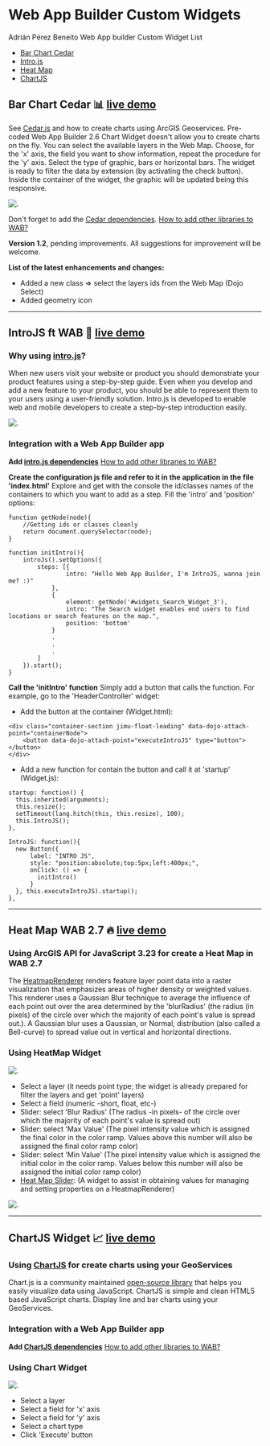 # Web App Builder Custom Widgets

Adrián Pérez Beneito Web App builder Custom Widget List
- [Bar Chart Cedar](https://github.com/AdriSolid/WAB-Custom-Widgets/blob/master/README.md#bar-chart-cedar-bar_chart-live-demo)
- [Intro.js](https://github.com/AdriSolid/WAB-Custom-Widgets/blob/master/README.md#introjs-ft-wab-dizzy-live-demo)
- [Heat Map](https://github.com/AdriSolid/WAB-Custom-Widgets/blob/master/README.md#heat-map-wab-27-fire-live-demo)
- [ChartJS](https://github.com/AdriSolid/WAB-Custom-Widgets#chartjs-widget-chart_with_upwards_trend-live-demo)


## Bar Chart Cedar :bar_chart: [live demo](https://adrisolid.github.io/CedarWidget/)
See [Cedar.js](https://esri.github.io/cedar/tutorial/) and how to create charts using ArcGIS Geoservices. Pre-coded Web App Builder 2.6 Chart Widget doesn't allow you to create charts on the fly. You can select the available layers in the Web Map. Choose, for the 'x' axis, the field you want to show information, repeat the procedure for the 'y' axis. Select the type of graphic, bars or horizontal bars. The widget is ready to filter the data by extension (by activating the check button). Inside the container of the widget, the graphic will be updated being this responsive.

![.](http://adri2c.maps.arcgis.com/sharing/rest/content/items/25a901a69bc3449a9658ddd1386bb444/data)

Don't forget to add the [Cedar dependencies](https://github.com/esri/cedar#loading-cedar). [How to add other libraries to WAB?](https://developers.arcgis.com/web-appbuilder/sample-code/add-a-third-party-library.htm)

**Version 1.2**, pending improvements. All suggestions for improvement will be welcome.

**List of the latest enhancements and changes:**
- Added a new class => select the layers ids from the Web Map (Dojo Select) 
- Added geometry icon


***

## IntroJS ft WAB :dizzy: [live demo](https://adrisolid.github.io/IntroJS/)
### Why using [intro.js](https://introjs.com/)?
When new users visit your website or product you should demonstrate your product features using a step-by-step guide. Even when you develop and add a new feature to your product, you should be able to represent them to your users using a user-friendly solution. Intro.js is developed to enable web and mobile developers to create a step-by-step introduction easily.

![.](http://adri2c.maps.arcgis.com/sharing/rest/content/items/486a97c81a394212b4a059c80667f275/data)

### Integration with a Web App Builder app

**Add [intro.js dependencies](https://github.com/usablica/intro.js/#introjs-v290)** [How to add other libraries to WAB?](https://developers.arcgis.com/web-appbuilder/sample-code/add-a-third-party-library.htm)

**Create the configuration js file and refer to it in the application in the file 'index.html'**
Explore and get with the console the id/classes names of the containers to which you want to add as a step. Fill the 'intro' and 'position' options:
```
function getNode(node){
    //Getting ids or classes cleanly
    return document.querySelector(node);
}

function initIntro(){
    introJs().setOptions({
        steps: [{
                intro: "Hello Web App Builder, I'm IntroJS, wanna join me? :)"
            },
            {
                element: getNode('#widgets_Search_Widget_3'),
                intro: "The Search widget enables end users to find locations or search features on the map.",
                position: 'bottom'
            }
            .
            .
            .
        ]
    }).start();
}
```
**Call the 'initIntro' function**
Simply add a button that calls the function. For example, go to the 'HeaderController' widget:

- Add the button at the container (Widget.html):

```
<div class="container-section jimu-float-leading" data-dojo-attach-point="containerNode">
    <button data-dojo-attach-point="executeIntroJS" type="button"></button>
</div>
```

- Add a new function for contain the button and call it at 'startup' (Widget.js):

```
startup: function() {
  this.inherited(arguments);
  this.resize();
  setTimeout(lang.hitch(this, this.resize), 100);
  this.IntroJS();
},

IntroJS: function(){
  new Button({
      label: "INTRO JS",
      style: "position:absolute;top:5px;left:400px;",
      onClick: () => {
        initIntro()
      }
  }, this.executeIntroJS).startup();
},

```


***


## Heat Map WAB 2.7 :fire: [live demo](https://adrisolid.github.io/heatMapWidget/)
### Using ArcGIS API for JavaScript 3.23 for create a Heat Map in WAB 2.7
The [HeatmapRenderer](https://developers.arcgis.com/javascript/3/jsapi/heatmaprenderer-amd.html) renders feature layer point data into a raster visualization that emphasizes areas of higher density or weighted values. This renderer uses a Gaussian Blur technique to average the influence of each point out over the area determined by the 'blurRadius' (the radius (in pixels) of the circle over which the majority of each point's value is spread out.). A Gaussian blur uses a Gaussian, or Normal, distribution (also called a Bell-curve) to spread value out in vertical and horizontal directions. 

### Using HeatMap Widget

![.](http://adri2c.maps.arcgis.com/sharing/rest/content/items/db76b9224508419c90c332f17ec2ce0d/data)

- Select a layer (it needs point type; the widget is already prepared for filter the layers and get 'point' layers)
- Select a field (numeric -short, float, etc-)
- Slider: select 'Blur Radius' (The radius -in pixels- of the circle over which the majority of each point's value is spread out)
- Slider: select 'Max Value' (The pixel intensity value which is assigned the final color in the color ramp. Values above this number             will also be assigned the final color ramp color)
- Slider: select 'Min Value' (The pixel intensity value which is assigned the initial color in the color ramp. Values below this number           will also be assigned the initial color ramp color)
- [Heat Map Slider](https://developers.arcgis.com/javascript/3/jsapi/heatmapslider-amd.html): (A widget to assist in obtaining values for managing and setting properties on a HeatmapRenderer)

![.](http://adri2c.maps.arcgis.com/sharing/rest/content/items/893dd8fab23140249db42c6d8ffd4ec6/data)


***


## ChartJS Widget :chart_with_upwards_trend: [live demo](https://adrisolid.github.io/ChartJSWidget/)
### Using [ChartJS](http://www.chartjs.org/) for create charts using your GeoServices
Chart.js is a community maintained [open-source library](https://github.com/chartjs/Chart.js) that helps you easily visualize data using JavaScript. ChartJS is simple and clean HTML5 based JavaScript charts. Display line and bar charts using your GeoServices.

### Integration with a Web App Builder app

**Add [ChartJS dependencies](http://www.chartjs.org/docs/latest/getting-started/installation.html)** [How to add other libraries to WAB?](https://developers.arcgis.com/web-appbuilder/sample-code/add-a-third-party-library.htm)

### Using Chart Widget

![.](http://adri2c.maps.arcgis.com/sharing/rest/content/items/2bb5dd73fdf24907839b6e8da6f29077/data)

- Select a layer 
- Select a field for 'x' axis
- Select a field for 'y' axis
- Select a chart type
- Click 'Execute' button







                    
                    
                    
                    


